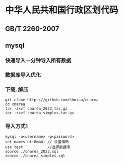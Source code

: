 # 中华人民共和国行政区划代码
## GB/T 2260-2007
## mysql

### 快速导入一分钟导入所有数据
### 数据库导入优化

### 下载, 解压
```
git clone https://github.com/hhniao/cnarea
cd cnarea
tar -zxvf cnarea_2023.tar.gz
tar -zxvf cnarea_simples.tar.gz
```
### 导入方式1
```
mysql -u<username> -p<password>
set names utf8mb4; // 设置编码
use test           //选择数据库
source ./cnarea_2023.sql
source ./cnarea_simples.sql
```
